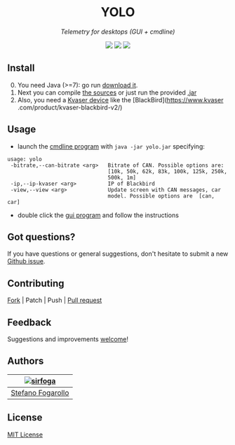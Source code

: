 <div align="center">
	<h1>YOLO</h1>
	<em>Telemetry for desktops (GUI + cmdline)</em></br>

<a href="https://github.com/raceup/yolo/pulls"><img src="https://badges.frapsoft.com/os/v1/open-source.svg?v=103"></a> <a href="https://github.com/raceup/yolo/issues"><img src="https://img.shields.io/badge/contributions-welcome-brightgreen.svg?style=flat"></a> <a href="https://opensource.org/licenses/MIT"><img src="https://img.shields.io/badge/License-MIT-blue.svg"></a>
</div>

## Install

0. You need Java (>=7): go run [download it](https://www.java.com/en/download/).
0. Next you can compile [the sources](app) or just run the provided [.jar](build/)
0. Also, you need a [Kvaser device](https://www.kvaser.com) like the [BlackBird](https://www.kvaser
.com/product/kvaser-blackbird-v2/)


## Usage
- launch the [cmdline program](build/cmd/yolo.jar) with `java -jar yolo.jar`
specifying:
```shell
usage: yolo
 -bitrate,--can-bitrate <arg>   Bitrate of CAN. Possible options are:
                                [10k, 50k, 62k, 83k, 100k, 125k, 250k,
                                500k, 1m]
 -ip,--ip-kvaser <arg>          IP of Blackbird
 -view,--view <arg>             Update screen with CAN messages, car
                                model. Possible options are  [can, car]
```
- double click the [gui program](build/gui/yolo.jar) and follow the
instructions


## Got questions?

If you have questions or general suggestions, don't hesitate to submit
a new [Github issue](https://github.com/raceup/yolo/issues/new).


## Contributing
[Fork](https://github.com/raceup/yolo/fork) | Patch | Push | [Pull request](https://github.com/raceup/yolo/pulls)


## Feedback
Suggestions and improvements [welcome](https://github.com/raceup/yolo/issues)!


## Authors

| [![sirfoga](https://avatars0.githubusercontent.com/u/14162628?s=128&v=4)](https://github.com/sirfoga "Follow @sirfoga on Github") |
|---|
| [Stefano Fogarollo](https://sirfoga.github.io) |


## License
[MIT License](https://opensource.org/licenses/MIT)
